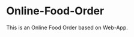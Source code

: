 # Online-Food-Order

This is an Online Food Order based on Web-App.





























































